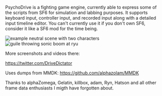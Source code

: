 PsychoDrive is a fighting game engine, currently able to express some of the scripts from SF6 for simulation and labbing purposes. It supports keyboard input, controller input, and recorded input along with a detailed input timeline editor. You can't currently use it if you don't own SF6, consider it like a SF6 mod for the time being.

![](https://pbs.twimg.com/media/GNuFO7eaYAAuJIT?format=png&name=large "example neutral scene with two characters")
![](https://pbs.twimg.com/media/GNuKZPgaAAET4Jr?format=png&name=large "guile throwing sonic boom at ryu")

More screenshots and videos there:

https://twitter.com/DriveDictator

Uses dumps from MMDK: https://github.com/alphazolam/MMDK

Thanks to alphaZomega, Gelatin, killbox, adam, Ryn, Hatson and all other frame data enthusiasts I migth have forgotten about.
